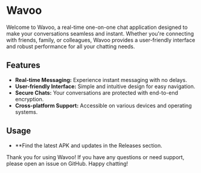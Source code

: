# Wavoo

Welcome to Wavoo, a real-time one-on-one chat application designed to make your conversations seamless and instant. Whether you're connecting with friends, family, or colleagues, Wavoo provides a user-friendly interface and robust performance for all your chatting needs.

## Features

- **Real-time Messaging:** Experience instant messaging with no delays.
- **User-friendly Interface:** Simple and intuitive design for easy navigation.
- **Secure Chats:** Your conversations are protected with end-to-end encryption.
- **Cross-platform Support:** Accessible on various devices and operating systems.

## Usage

- **Find the latest APK and updates in the Releases section.

Thank you for using Wavoo! If you have any questions or need support, please open an issue on GitHub. Happy chatting!
